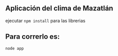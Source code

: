 ## Aplicación del clima de Mazatlán


ejecutar  ```npm install``` para las librerias 

## Para correrlo es:
```
node app 
```
